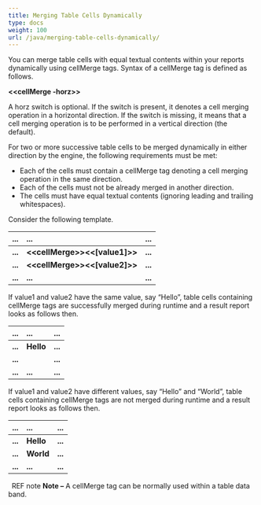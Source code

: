 ```yaml
---
title: Merging Table Cells Dynamically
type: docs
weight: 100
url: /java/merging-table-cells-dynamically/
---
```


You can merge table cells with equal textual contents within your reports dynamically using cellMerge tags. Syntax of a cellMerge tag is defined as follows.

**&lt;&lt;cellMerge -horz&gt;&gt;**

A horz switch is optional. If the switch is present, it denotes a cell merging operation in a horizontal direction. If the switch is missing, it means that a cell merging operation is to be performed in a vertical direction (the default).

For two or more successive table cells to be merged dynamically in either direction by the engine, the following requirements must be met:

- Each of the cells must contain a cellMerge tag denoting a cell merging operation in the same direction.
- Each of the cells must not be already merged in another direction.
- The cells must have equal textual contents (ignoring leading and trailing whitespaces).

Consider the following template.

|**...**|**...**|**...**|
| :- | :- | :- |
|**...**|**&lt;&lt;cellMerge&gt;&gt;&lt;&lt;[value1]&gt;&gt;**|**...**|
|**...**|**&lt;&lt;cellMerge&gt;&gt;&lt;&lt;[value2]&gt;&gt;**|**...**|
|**...**|**...**|**...**|


If value1 and value2 have the same value, say “Hello”, table cells containing cellMerge tags are successfully merged during runtime and a result report looks as follows then.

|**...**|**...**|**...**|
| :- | :- | :- |
|**...**|**Hello**|**...**|
|**...**||**...**|
|**...**|**...**|**...**|

If value1 and value2 have different values, say “Hello” and “World”, table cells containing cellMerge tags are not merged during runtime and a result report looks as follows then.

|**...**|**...**|**...**|
| :- | :- | :- |
|**...**|**Hello**|**...**|
|**...**|**World**|**...**|
|**...**|**...**|**...**|

` `REF note **Note –** A cellMerge tag can be normally used within a table data band.
